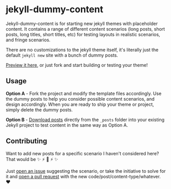 # jekyll-dummy-content

Jekyll-dummy-content is for starting new jekyll themes with placeholder content. It contains a range of different content scenarios (long posts, short posts, long titles, short titles, etc) for testing layouts in realistic scenarios, and fringe scenarios.

There are no customizations to the jekyll theme itself, it's literally just the default `jekyll new` site with a bunch of dummy posts.

[Preview it here](http://joelglovier.com/jekyll-dummy-content/), or just fork and start building or testing your theme!

## Usage

**Option A** - Fork the project and modify the template files accordingly. Use the dummy posts to help you consider possible content scenarios, and design accordingly. When you are ready to ship your theme or project, simply delete the dummy posts.

**Option B** - [Download posts](https://github.com/jglovier/jekyll-dummy-content/tree/gh-pages/_posts) directly from the `_posts` folder into your existing Jekyll project to test content in the same way as Option A.

## Contributing

Want to add new posts for a specific scenario I haven't considered here? That would be :sparkles: :zap: :metal: :zap: :sparkles:

Just [open an issue](https://github.com/jglovier/jekyll-dummy-content/issues) suggesting the scenario, or take the initiative to solve for it and [open a pull request](https://github.com/jglovier/jekyll-dummy-content/compare/) with the new code/post/content-type/whatever. :heart: